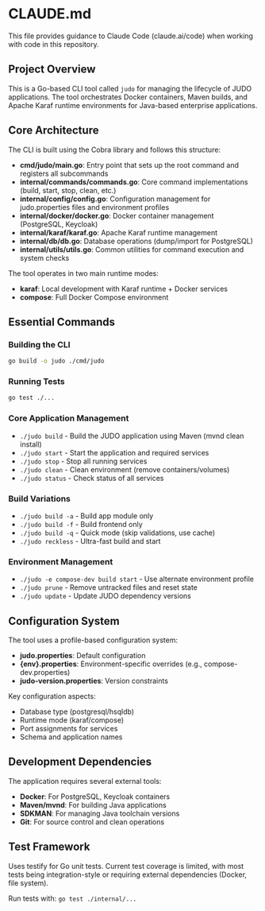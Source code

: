 # CLAUDE.md

This file provides guidance to Claude Code (claude.ai/code) when working with code in this repository.

## Project Overview

This is a Go-based CLI tool called `judo` for managing the lifecycle of JUDO applications. The tool orchestrates Docker containers, Maven builds, and Apache Karaf runtime environments for Java-based enterprise applications.

## Core Architecture

The CLI is built using the Cobra library and follows this structure:

- **cmd/judo/main.go**: Entry point that sets up the root command and registers all subcommands
- **internal/commands/commands.go**: Core command implementations (build, start, stop, clean, etc.)
- **internal/config/config.go**: Configuration management for judo.properties files and environment profiles
- **internal/docker/docker.go**: Docker container management (PostgreSQL, Keycloak)
- **internal/karaf/karaf.go**: Apache Karaf runtime management
- **internal/db/db.go**: Database operations (dump/import for PostgreSQL)
- **internal/utils/utils.go**: Common utilities for command execution and system checks

The tool operates in two main runtime modes:
- **karaf**: Local development with Karaf runtime + Docker services
- **compose**: Full Docker Compose environment

## Essential Commands

### Building the CLI
```bash
go build -o judo ./cmd/judo
```

### Running Tests
```bash
go test ./...
```

### Core Application Management
- `./judo build` - Build the JUDO application using Maven (mvnd clean install)
- `./judo start` - Start the application and required services
- `./judo stop` - Stop all running services
- `./judo clean` - Clean environment (remove containers/volumes)
- `./judo status` - Check status of all services

### Build Variations
- `./judo build -a` - Build app module only
- `./judo build -f` - Build frontend only
- `./judo build -q` - Quick mode (skip validations, use cache)
- `./judo reckless` - Ultra-fast build and start

### Environment Management
- `./judo -e compose-dev build start` - Use alternate environment profile
- `./judo prune` - Remove untracked files and reset state
- `./judo update` - Update JUDO dependency versions

## Configuration System

The tool uses a profile-based configuration system:
- **judo.properties**: Default configuration
- **{env}.properties**: Environment-specific overrides (e.g., compose-dev.properties)
- **judo-version.properties**: Version constraints

Key configuration aspects:
- Database type (postgresql/hsqldb)
- Runtime mode (karaf/compose)
- Port assignments for services
- Schema and application names

## Development Dependencies

The application requires several external tools:
- **Docker**: For PostgreSQL, Keycloak containers
- **Maven/mvnd**: For building Java applications
- **SDKMAN**: For managing Java toolchain versions
- **Git**: For source control and clean operations

## Test Framework

Uses testify for Go unit tests. Current test coverage is limited, with most tests being integration-style or requiring external dependencies (Docker, file system).

Run tests with: `go test ./internal/...`